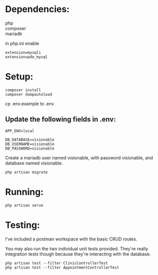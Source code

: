 # Dependencies:

php<br> 
composer<br>
mariadb<br> 

in php.ini enable

```
extension=mysqli 
extension=pdo_mysql
```

# Setup:

```
composer install 
composer dumpautoload 
```

cp .env.example to .env 

## Update the following fields in .env:

```
APP_ENV=local 

DB_DATABASE=visionable 
DB_USERNAME=visionable 
DB_PASSWORD=visionable 
```

Create a mariadb user named visionable, with password visionable, and database named visionable. 

```
php artisan migrate 
```

# Running:

```
php artisan serve 
```

# Testing:

I've included a postman workspace with the basic CRUD routes. 

You may also run the two individual unit tests provided. They're really integration tests though because they're interacting with the database. 

```
php artisan test --filter ClinicControllerTest
php artisan test --filter AppointmentControllerTest
```
